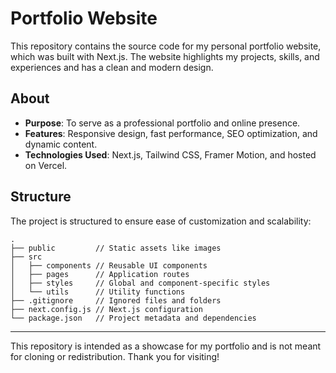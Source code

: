 
# Portfolio Website

This repository contains the source code for my personal portfolio website, which was built with Next.js. The website highlights my projects, skills, and experiences and has a clean and modern design.

## About

- **Purpose**: To serve as a professional portfolio and online presence.
- **Features**: Responsive design, fast performance, SEO optimization, and dynamic content.
- **Technologies Used**: Next.js, Tailwind CSS, Framer Motion, and hosted on Vercel.

## Structure

The project is structured to ensure ease of customization and scalability:

```
.
├── public         // Static assets like images
├── src
│   ├── components // Reusable UI components
│   ├── pages      // Application routes
│   ├── styles     // Global and component-specific styles
│   └── utils      // Utility functions
├── .gitignore     // Ignored files and folders
├── next.config.js // Next.js configuration
└── package.json   // Project metadata and dependencies
```

---

This repository is intended as a showcase for my portfolio and is not meant for cloning or redistribution. Thank you for visiting!

